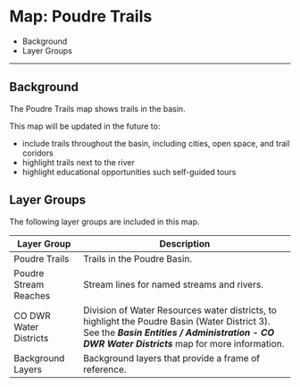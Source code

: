 # Map: Poudre Trails

* Background
* Layer Groups

----------

## Background

The Poudre Trails map shows trails in the basin.

This map will be updated in the future to:

* include trails throughout the basin, including cities, open space, and trail coridors
* highlight trails next to the river
* highlight educational opportunities such self-guided tours

## Layer Groups

The following layer groups are included in this map.

| **Layer Group** | **Description** |
| -- | -- |
| Poudre Trails | Trails in the Poudre Basin. |
| Poudre Stream Reaches | Stream lines for named streams and rivers. |
| CO DWR Water Districts | Division of Water Resources water districts, to highlight the Poudre Basin (Water District 3).  See the ***Basin Entities / Administration - CO DWR Water Districts*** map for more information. |
| Background Layers | Background layers that provide a frame of reference. |
